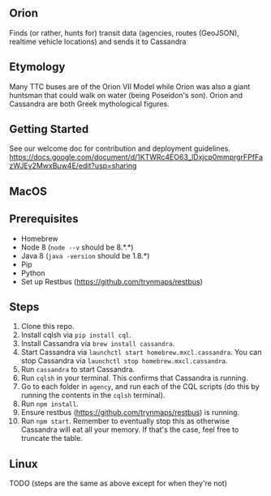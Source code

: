 ## Orion

Finds (or rather, hunts for) transit data (agencies, routes (GeoJSON), realtime vehicle locations) and sends it to Cassandra

## Etymology

Many TTC buses are of the Orion VII Model while Orion was also a giant huntsman that could walk on water (being Poseidon's son). Orion and Cassandra are both Greek mythological figures.

## Getting Started

See our welcome doc for contribution and deployment guidelines.
https://docs.google.com/document/d/1KTWRc4EO63_lDxjcp0mmprgrFPfFazWJEy2MwxBuw4E/edit?usp=sharing

## MacOS

## Prerequisites

- Homebrew
- Node 8 (`node --v` should be 8.\*.\*)
- Java 8 (`java -version` should be 1.8.*)
- Pip
- Python
- Set up Restbus (https://github.com/trynmaps/restbus)

## Steps

1. Clone this repo.
2. Install cqlsh via `pip install cql`.
3. Install Cassandra via `brew install cassandra`.
4. Start Cassandra via `launchctl start homebrew.mxcl.cassandra`.
   You can stop Cassandra via `launchctl stop homebrew.mxcl.cassandra`.
5. Run `cassandra` to start Cassandra.
6. Run `cqlsh` in your terminal. This confirms that Cassandra is running.
7. Go to each folder in `agency`, and run each of the CQL scripts (do this by running the contents in the `cqlsh` terminal).
8. Run `npm install`.
9. Ensure restbus (https://github.com/trynmaps/restbus) is running.
10. Run `npm start`. Remember to eventually stop this as otherwise Cassandra will eat all your memory. If that's the case, feel free to truncate the table.

## Linux

TODO (steps are the same as above except for when they're not)
